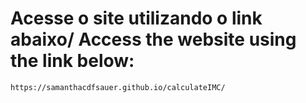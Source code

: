 # Acesse o site utilizando o link abaixo/ Access the website using the link below:

```
https://samanthacdfsauer.github.io/calculateIMC/
```

